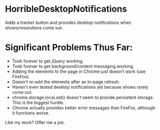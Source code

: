 # HorribleDesktopNotifications

Adds a tracker button and provides desktop notifications when shows/resolutions come out.

# Significant Problems Thus Far:
  - Took forever to get jQuery working.
  - Took forever to get background/content messaging working.
  - Adding the elements to the page in Chrome just doesn't work (use FireFox).
  - Doesn't re-add the elements after an in-page refresh.
  - Haven't even tested desktop notifications yet because shows rarely come out.
  - chrome.storage.local.set() doesn't seem to provide persistent storage. This is the biggest hurdle.
  - Chrome actually provides better error messages than FireFox, although it functions worse.

Like my work? Offer me a job.
